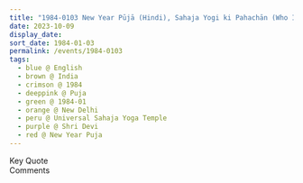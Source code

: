 ```yaml
---
title: "1984-0103 New Year Pūjā (Hindi), Sahaja Yogi ki Pahachān (Who Is a Sahaja Yogi), Universal Sahaja Yoga Temple, Āśhram, 78 Kṛiṣhṇa Nagar, Safdarjung Enclave, New Delhi, India"
date: 2023-10-09
display_date: 
sort_date: 1984-01-03
permalink: /events/1984-0103
tags:
  - blue @ English
  - brown @ India
  - crimson @ 1984
  - deeppink @ Puja
  - green @ 1984-01
  - orange @ New Delhi
  - peru @ Universal Sahaja Yoga Temple
  - purple @ Shri Devi
  - red @ New Year Puja
---
```


<wave-list>
  <list-title color="green" width="75">Key Quote</list-title>
  <list-item color="BlanchedAlmond"  width="200"></list-item>
  <list-item color="Lavender"></list-item>
  <list-item color="BlanchedAlmond"></list-item>
</wave-list>

<br>

<wave-list>
  <list-title color="green" width="75">Comments</list-title>
  <list-item color="BlanchedAlmond"  width="200"></list-item>
  <list-item color="Lavender"></list-item>
  <list-item color="BlanchedAlmond"></list-item>
</wave-list>